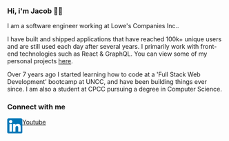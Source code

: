 
### Hi, i'm Jacob 👨‍💻

I am a software engineer working at Lowe's Companies Inc.. 

I have built and shipped applications that have reached 100k+ unique users and are still used each day after several years. I primarily work with front-end technologies such as React & GraphQL. You can view some of my personal projects [here](https://www.jlbroughton.com).

Over 7 years ago I started learning how to code at a 'Full Stack Web Development' bootcamp at UNCC, and have been building things ever since. I am also a student at CPCC pursuing a degree in Computer Science.

### Connect with me
[<img align="left" alt="My Linkedin profile" width="35px" src="assets/linkedIn.png">](https://www.linkedin.com/in/jacob-broughton-637189164/)
[Youtube](https://www.youtube.com/channel/UCnHjcw_ZQwEQAUbXPbUecWA)

[linkedIn]: "https://www.linkedin.com/in/jacob-broughton-637189164/"
